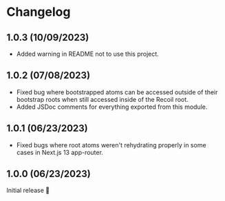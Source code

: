 # Changelog

## 1.0.3 (10/09/2023)

- Added warning in README not to use this project.

## 1.0.2 (07/08/2023)

- Fixed bug where bootstrapped atoms can be accessed outside of their bootstrap roots when still accessed inside of the Recoil root.
- Added JSDoc comments for everything exported from this module.

## 1.0.1 (06/23/2023)

- Fixed bugs where root atoms weren't rehydrating properly in some cases in Next.js 13 app-router.

## 1.0.0 (06/23/2023)

Initial release 🎉
